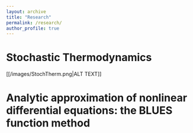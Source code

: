 ```yaml
---
layout: archive
title: "Research"
permalink: /research/
author_profile: true
---
```


Stochastic Thermodynamics
======

[[/images/StochTherm.png|ALT TEXT]]


Analytic approximation of nonlinear differential equations: the BLUES function method
======



